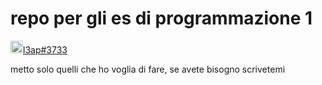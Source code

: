 # repo per gli es di programmazione 1
<a href="https://discord.com/users/319462541866565632"><img src="https://vignette3.wikia.nocookie.net/siivagunner/images/9/9f/Discord_icon.svg" width="20" height="20">l3ap#3733</a>

metto solo quelli che ho voglia di fare, se avete bisogno scrivetemi
